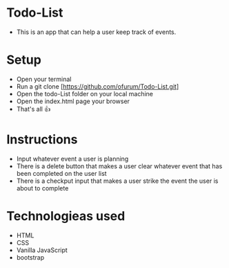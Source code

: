 # Todo-List

* This is an app that can help a user keep track of events.

# Setup
* Open your terminal
* Run a git clone [https://github.com/ofurum/Todo-List.git]
* Open the todo-List folder on your local machine
* Open the index.html page your browser
* That's all 👍

# Instructions
* Input whatever event a user is planning
* There is a delete button that makes a user clear whatever event that has been completed on the user list
* There is a checkput input that makes a user strike the event the user is about to complete
 
# Technologieas used
* HTML
* CSS
* Vanilla JavaScript
* bootstrap
